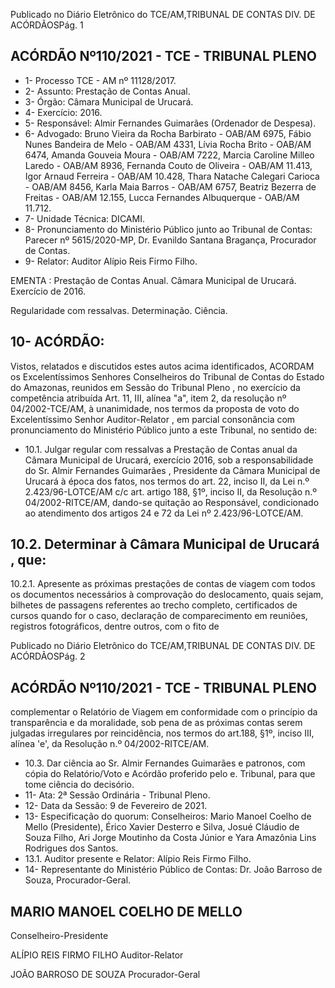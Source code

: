 Publicado  no  Diário  Eletrônico do TCE/AM,TRIBUNAL DE CONTAS DIV. DE ACÓRDÃOSPág. 1

## ACÓRDÃO Nº110/2021 - TCE - TRIBUNAL PLENO

- 1- Processo TCE - AM nº 11128/2017.
- 2- Assunto: Prestação de Contas Anual.
- 3- Órgão: Câmara Municipal de Urucará.
- 4- Exercício: 2016.
- 5- Responsável: Almir Fernandes Guimarães (Ordenador de Despesa).
- 6- Advogado: Bruno Vieira da Rocha Barbirato - OAB/AM 6975, Fábio Nunes Bandeira de Melo - OAB/AM 4331, Lívia Rocha Brito - OAB/AM 6474, Amanda Gouveia Moura - OAB/AM 7222, Marcia Caroline Milleo Laredo - OAB/AM 8936, Fernanda Couto de Oliveira  -  OAB/AM  11.413,  Igor  Arnaud  Ferreira  -  OAB/AM  10.428,  Thara  Natache Calegari Carioca - OAB/AM 8456, Karla Maia Barros - OAB/AM 6757, Beatriz Bezerra de Freitas - OAB/AM 12.155, Lucca Fernandes Albuquerque - OAB/AM 11.712.
- 7- Unidade Técnica: DICAMI.
- 8- Pronunciamento  do  Ministério  Público  junto  ao  Tribunal  de  Contas: Parecer  nº 5615/2020-MP, Dr. Evanildo Santana Bragança, Procurador de Contas.
- 9- Relator: Auditor Alípio Reis Firmo Filho.

EMENTA : Prestação  de  Contas  Anual. Câmara Municipal de Urucará. Exercício de 2016.

Regularidade com ressalvas. Determinação. Ciência.

## 10-  ACÓRDÃO:

Vistos, relatados e discutidos estes autos acima identificados, ACORDAM os Excelentíssimos Senhores Conselheiros do Tribunal de Contas do Estado do Amazonas, reunidos em Sessão do Tribunal Pleno , no exercício da competência atribuída Art. 11, III, alínea  "a",  item  2,  da  resolução  nº  04/2002-TCE/AM, à  unanimidade, nos  termos  da proposta  de  voto  do  Excelentíssimo  Senhor  Auditor-Relator ,  em  parcial  consonância com pronunciamento do Ministério Público junto a este Tribunal, no sentido de:

- 10.1. Julgar regular com ressalvas a  Prestação de Contas anual da Câmara Municipal  de  Urucará,  exercício  2016, sob  a  responsabilidade do Sr. Almir Fernandes  Guimarães , Presidente da Câmara  Municipal  de Urucará  à  época  dos  fatos,  nos  termos  do  art.  22,  inciso  II,  da  Lei  n.º 2.423/96-LOTCE/AM c/c art.  artigo  188,  §1º,  inciso  II,  da  Resolução  n.º 04/2002-RITCE/AM, dando-se quitação ao Responsável, condicionado ao atendimento dos artigos 24 e 72 da Lei nº 2.423/96-LOTCE/AM.

## 10.2. Determinar à Câmara Municipal de Urucará , que:

10.2.1. Apresente  as  próximas  prestações  de  contas  de  viagem com todos  os  documentos  necessários  à  comprovação  do deslocamento, quais sejam, bilhetes de passagens referentes ao trecho completo, certificados de cursos quando  for  o  caso,  declaração  de  comparecimento  em reuniões, registros fotográficos, dentre outros, com o fito de

Publicado  no  Diário  Eletrônico do TCE/AM,TRIBUNAL DE CONTAS DIV. DE ACÓRDÃOSPág. 2

## ACÓRDÃO Nº110/2021 - TCE - TRIBUNAL PLENO

complementar o Relatório de Viagem em conformidade com o princípio da transparência e da moralidade, sob pena de as próximas contas serem julgadas irregulares por reincidência, nos termos do art.188, §1º, inciso III, alínea 'e', da Resolução n.º 04/2002-RITCE/AM.

- 10.3. Dar ciência ao Sr. Almir Fernandes Guimarães e  patronos, com cópia do  Relatório/Voto  e  Acórdão  proferido  pelo  e.  Tribunal,  para  que  tome ciência do decisório.
- 11-  Ata: 2ª Sessão Ordinária - Tribunal Pleno.
- 12-  Data da Sessão: 9 de Fevereiro de 2021.
- 13-  Especificação do quorum: Conselheiros: Mario Manoel Coelho de Mello (Presidente),  Érico  Xavier  Desterro  e  Silva,  Josué  Cláudio  de  Souza  Filho,  Ari  Jorge Moutinho da Costa Júnior e Yara Amazônia Lins Rodrigues dos Santos.
- 13.1. Auditor presente e Relator: Alípio Reis Firmo Filho.
- 14-  Representante  do  Ministério  Público  de  Contas: Dr. João  Barroso  de  Souza, Procurador-Geral.

## MARIO MANOEL COELHO DE MELLO

Conselheiro-Presidente

ALÍPIO REIS FIRMO FILHO Auditor-Relator

JOÃO BARROSO DE SOUZA Procurador-Geral